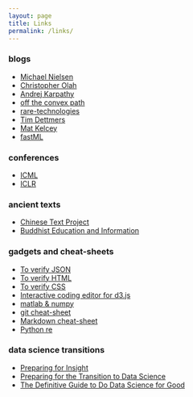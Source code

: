 ```yaml
---
layout: page
title: Links
permalink: /links/
---
```


### blogs

* [Michael Nielsen][nielsen] 
* [Christopher Olah][colah]
* [Andrej Karpathy][karthy]
* [off the convex path][off]
* [rare-technologies][rare]
* [Tim Dettmers](http://timdettmers.com)
* [Mat Kelcey](http://matpalm.com/blog/)
* [fastML](http://fastml.com/)

### conferences

* [ICML](http://icml.cc/)
* [ICLR](http://www.iclr.cc/)

### ancient texts

* [Chinese Text Project][chinese]
* [Buddhist Education and Information][buddhist]

### gadgets and cheat-sheets

* [To verify JSON][json]
* [To verify HTML][html]
* [To verify CSS][css]
* [Interactive coding editor for d3.js][d3]
* [matlab & numpy](http://mathesaurus.sourceforge.net/matlab-numpy.html)
* [git cheat-sheet](http://zackperdue.com/tutorials/super-useful-need-to-know-git-commands)
* [Markdown cheat-sheet][md]
* [Python re](https://developers.google.com/edu/python/regular-expressions)

### data science transitions

* [Preparing for Insight][1]
* [Preparing for the Transition to Data Science][2]
* [The Definitive Guide to Do Data Science for Good][3]

[chinese]: http://ctext.org/
[buddhist]: http://www.buddhanet.net/
[md]: https://sourceforge.net/p/jekyllc/bugs/markdown_syntax
[d3]: http://tributary.io/
[html]: http://validator.w3.org/#validate_by_input
[css]: http://jigsaw.w3.org/css-validator/#validate_by_input
[json]: http://jsonlint.com/

[1]: http://insightdatascience.com/blog/preparing_for_insight.html
[2]: http://www.insightdatascience.com/blog/transition_to_ds.html
[3]: http://blog.datalook.io/definitive-guide-data-science-good/

[off]: http://www.offconvex.org
[nielsen]: http://michaelnielsen.org/
[colah]: http://colah.github.io
[karthy]: http://karpathy.github.io
[rare]: http://rare-technologies.com/blog/
